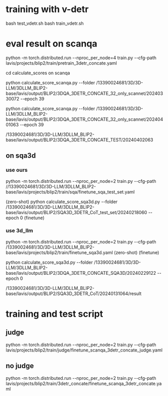 # training with v-detr
bash test_vdetr.sh
bash train_vdetr.sh

# eval result on scanqa
python -m torch.distributed.run --nproc_per_node=4 train.py --cfg-path lavis/projects/blip2/train/pretrain_3detr_concate.yaml

cd calculate_scores on scanqa

python calculate_score_scanqa.py --folder /13390024681/3D/3D-LLM/3DLLM_BLIP2-base/lavis/output/BLIP2/3DQA_3DETR_CONCATE_32_only_scannet/20240330072 --epoch 39

python calculate_score_scanqa.py --folder /13390024681/3D/3D-LLM/3DLLM_BLIP2-base/lavis/output/BLIP2/3DQA_3DETR_CONCATE_32_only_scannet/20240401063 --epoch 39

/13390024681/3D/3D-LLM/3DLLM_BLIP2-base/lavis/output/BLIP2/3DQA_3DETR_CONCATE_TEST/20240402063
## on sqa3d
### use ours
python -m torch.distributed.run --nproc_per_node=2 train.py --cfg-path //13390024681/3D/3D-LLM/3DLLM_BLIP2-base/lavis/projects/blip2/train/sqa/finetune_sqa_test_set.yaml

(zero-shot)
python calculate_score_sqa3d.py --folder /13390024681/3D/3D-LLM/3DLLM_BLIP2-base/lavis/output/BLIP2/SQA3D_3DETR_CoT_test_set/20240218060 --epoch 0
(finetune)

### use 3d_llm 
python -m torch.distributed.run --nproc_per_node=2 train.py --cfg-path /13390024681/3D/3D-LLM/3DLLM_BLIP2-base/lavis/projects/blip2/train/finetune_sqa3d.yaml
(zero-shot)
(finetune)

python calculate_score_sqa3d.py --folder /13390024681/3D/3D-LLM/3DLLM_BLIP2-base/lavis/output/BLIP2/3DQA_3DETR_CONCATE_SQA3D/20240229122 --epoch 0

/13390024681/3D/3D-LLM/3DLLM_BLIP2-base/lavis/output/BLIP2/SQA3D_3DETR_CoT/20240131064/result

# training and test script
## judge
python -m torch.distributed.run --nproc_per_node=2 train.py --cfg-path lavis/projects/blip2/train/judge/finetune_scanqa_3detr_concate_judge.yaml
## no judge
python -m torch.distributed.run --nproc_per_node=2 train.py --cfg-path lavis/projects/blip2/train/3detr_concate/finetune_scanqa_3detr_concate.yaml
